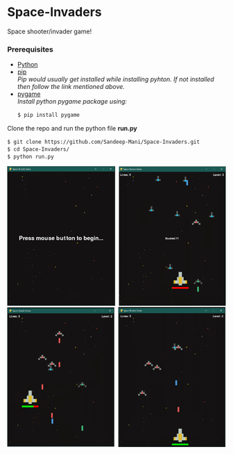 # Space-Invaders
Space shooter/invader game!
### Prerequisites
- [Python]
- [pip] \
_Pip would usually get installed while installing pyhton. If not installed then follow the link mentioned above._
- [pygame] \
_Install python pygame package using:_
    ```sh
    $ pip install pygame
    ```
Clone the repo and run the python file **run.py**
```sh
$ git clone https://github.com/Sandeep-Mani/Space-Invaders.git
$ cd Space-Invaders/
$ python run.py
```

![Menu](/img/Menu.png)
![Game Play](img/GamePlay2.png)

[Python]: (https://www.python.org/downloads/)
[pip]: (https://pypi.org/project/pip/)
[pygame]: (https://pypi.org/project/pygame/)